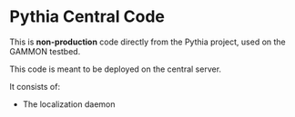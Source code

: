 Pythia Central Code
=================

This is **non-production** code directly from the Pythia project, used on the GAMMON testbed.

This code is meant to be deployed on the central server.

It consists of:
 - The localization daemon
